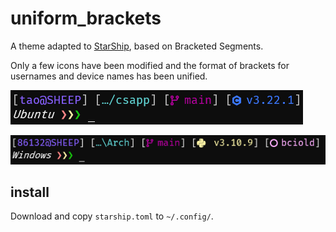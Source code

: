 # uniform_brackets

A theme adapted to [StarShip](https://starship.rs/), based on Bracketed Segments.

Only a few icons have been modified and the format of brackets for usernames and device names has been unified.

![git_and_cpp](./img/git_and_cpp.png)

![git_and_conda](./img/git_and_conda.png)

## install

Download and copy `starship.toml` to `~/.config/`.
